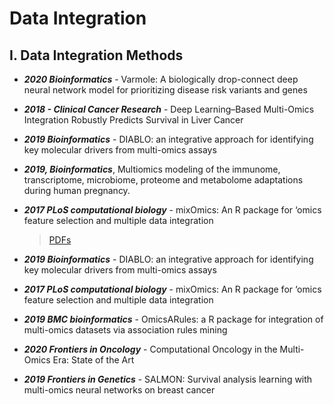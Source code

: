# Data Integration

## I. Data Integration Methods

* _**2020 Bioinformatics**_ - Varmole: A biologically drop-connect deep neural network model for prioritizing disease risk variants and genes
* _**2018 - Clinical Cancer Research**_ - Deep Learning–Based Multi-Omics Integration Robustly Predicts Survival in Liver Cancer
* _**2019 Bioinformatics**_ - DIABLO: an integrative approach for identifying key molecular drivers from multi-omics assays
* _**2019, Bioinformatics**_, Multiomics modeling of the immunome, transcriptome, microbiome, proteome and metabolome adaptations during human pregnancy.
* _**2017 PLoS computational biology**_ - mixOmics: An R package for ‘omics feature selection and multiple data integration

  > [PDFs](https://cloud.tsinghua.edu.cn/d/c793c55f3316427a9c15/)

* _**2019 Bioinformatics**_ - DIABLO: an integrative approach for identifying key molecular drivers from multi-omics assays
* _**2017 PLoS computational biology**_ - mixOmics: An R package for ‘omics feature selection and multiple data integration
* _**2019 BMC bioinformatics**_ - OmicsARules: a R package for integration of multi-omics datasets via association rules mining
* _**2020 Frontiers in Oncology**_ - Computational Oncology in the Multi-Omics Era: State of the Art
* _**2019 Frontiers in Genetics**_ - SALMON: Survival analysis learning with multi-omics neural networks on breast cancer

